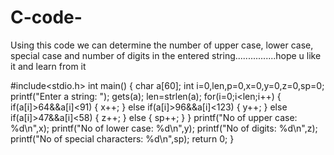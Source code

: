 # C-code-
Using this code we can determine the number of upper case, lower case, special case and number of digits in the entered string................hope u like it and learn from it



#include<stdio.h>
int main()
{
	char a[60];
	int i=0,len,p=0,x=0,y=0,z=0,sp=0;
	printf("Enter a string: ");
	gets(a);
	len=strlen(a);
	for(i=0;i<len;i++)
	{
		if(a[i]>64&&a[i]<91)
		{
			x++;
		}
		else if(a[i]>96&&a[i]<123)
		{
			y++;
		}
		else if(a[i]>47&&a[i]<58)
		{
			z++;
		}
			else
		{
			sp++;
		}
	}
	printf("No of upper case: %d\n",x);
	printf("No of lower case: %d\n",y);
	printf("No of digits: %d\n",z);
	printf("No of special characters: %d\n",sp);
	return 0;
}	
